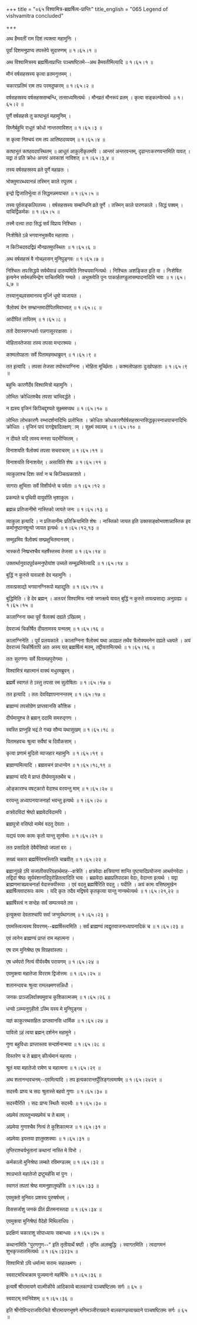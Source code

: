 +++
title = "०६५ विश्वामित्र-ब्रह्मर्षित्व-प्राप्तिः"
title_english = "065 Legend of vishvamitra concluded"

+++


अथ हैमवतीं राम दिशं त्यक्त्वा महामुनिः ।  

पूर्वां दिशमनुप्राप्य तपस्तेपे सुदारुणम्  ॥  १।६५।१  ॥   

अथ विश्वामित्रस्य ब्रह्मर्षित्वप्राप्तिः पञ्चषष्टितमे--अथ हैमवतीमित्यादि
 ॥  १।६५।१  ॥   

  

मौनं वर्षसहस्रस्य कृत्वा व्रतमनुत्तमम् ।  

चकाराप्रतिमं राम तपः परमदुष्करम्  ॥  १।६५।२  ॥   

वर्षसहस्रस्य वर्षसहस्रसम्बन्धि, तत्साध्यमित्यर्थः । मौनव्रतं मौनरूपं
व्रतम् । कृत्वा सङ्कल्प्येत्यर्थः  ॥  १।६५।२  ॥   

  

पूर्णे वर्षसहस्रे तु काष्ठभूतं महामुनिम् ।  

विघ्नैर्बहुभि राधूतं क्रोधो नान्तरमाविशत्  ॥  १।६५।३  ॥   

स कृत्वा निश्चयं राम तप आतिष्ठदव्ययम्  ॥  १।६५।४  ॥   

काष्ठभूतं काष्ठवदवस्थितम्  ॥  आधूतं आकुलीकृतमपि । आन्तरं अन्तरवन्तम्,
दृढान्तःकरणवन्तमिति यावत् । यद्वा तं प्रति क्रोधः अन्तरं अवकाशं नाविशत्
 ॥  १।६५।३,४  ॥   

  

तस्य वर्षसहस्रस्य व्रते पूर्णे महाव्रतः ।  

भोक्तुमारब्धवानन्नं तस्मिन् काले रघूत्तम ।  

इन्द्रो द्विजातिर्भूत्वा तं सिद्धमन्नमयाचत  ॥  १।६५।५  ॥   

तस्य पूर्वसङ्कल्पितस्य । वर्षसहस्रस्य सम्बन्धिनि व्रते पूर्णे । तस्मिन्
काले पारणकाले । सिद्धं पक्वम् । याचिर्द्विकर्मकः  ॥  १।६५।५  ॥   

  

तस्मै दत्त्वा तदा सिद्धं सर्वं विप्राय निश्चितः ।  

निःशेषिते ऽन्ने भगवानभुक्त्वैव महातपाः ।  

न किञ्चिदवदद्विप्रं मौनव्रतमुपस्थितः  ॥  १।६५।६  ॥   

अथ वर्षसहस्रं वै नोच्छ्वसन् मुनिपुङ्गवः  ॥  १।६५।७  ॥   

निश्चितः तपःसिद्धये सर्वथैवान्नं दातव्यमिति निश्चयवानित्यर्थः । निश्चितः
अशङ्कित इति वा । निःशेषित इत्यनेन सर्वमन्नमिन्द्रेण याचितमिति गम्यते ।
अभुक्त्वेति पुनः पाकार्हतण्डुलासम्पादनादिति भावः  ॥  १।६५।६,७  ॥   

  

तस्यानुच्छ्वसमानस्य मूर्ध्नि धूमो व्यजायत ।  

त्रैलोक्यं येन सम्भ्रान्तमादीपितमिवाभवत्  ॥  १।६५।८  ॥   

आदीपितं तापितम्  ॥  १।६५।८  ॥   

  

ततो देवास्सगन्धर्वाः पन्नगासुरराक्षसाः ।  

मोहितास्तेजसा तस्य तपसा मन्दरश्मयः ।  

कश्मलोपहताः सर्वे पितामहमथाब्रुवन्  ॥  १।६५।९  ॥   

तत इत्यादि । तपसा तेजसा तपोरूपाग्निना । मोहिता मूर्च्छिताः । कश्मलोपहताः
दुःखोपहताः  ॥  १।६५।९  ॥   

  

बहुभिः कारणैर्देव विश्वामित्रो महामुनिः ।  

लोभितः क्रोधितश्चैव तपसा चाभिवर्द्धते ।  

न ह्यस्य वृजिनं किञ्चिद्दृश्यते सूक्ष्ममप्यथ  ॥  १।६५।१०  ॥   

लोभितः लोभकारणैः रम्भादर्शनादिभिः प्रलोभितः । क्रोधितः
क्रोधकारणैर्वर्षसहस्रान्तसिद्धकृत्स्नान्नयाचनादिभिः क्रोधितः । वृजिनं
पापं रागद्वेषादिलक्षण्ाम् । सूक्ष्मं स्वल्पम्  ॥  १।६५।१०  ॥   

  

न दीयते यदि त्वस्य मनसा यदभीप्सितम् ।  

विनाशयति त्रैलोक्यं तपसा सचराचरम्  ॥  १।६५।११  ॥   

विनाशयति विनाशयेत् । असाविति शेषः  ॥  १।६५।११  ॥   

  

व्याकुलाश्च दिशः सर्वा न च किञ्चित्प्रकाशते ।  

सागराः क्षुभिताः सर्वे विशीर्यन्ते च पर्वताः  ॥  १।६५।१२  ॥   

प्रकम्पते च पृथिवी वायुर्वाति भृशाकुलः ।  

ब्रह्मन्न प्रतिजानीमो नास्तिको जायते जनः  ॥  १।६५।१३  ॥   

व्याकुला इत्यादि । न प्रतिजानीमः प्रतिक्रियामिति शेषः । नास्तिको जायत
इति उक्तसङ्क्षोभवशान्नास्तिक इव कर्मानुष्ठानशून्यो जायत इत्यर्थः  ॥ 
१।६५।१२,१३  ॥   

  

सम्मूढमिव त्रैलोक्यं सम्प्रक्षुभितमानसम् ।  

भास्करो निष्प्रभश्चैव महर्षेस्तस्य तेजसा  ॥  १।६५।१४  ॥   

उक्तार्थानुवादपूर्वकमनुष्ठेयांश उच्यते सम्मूढमिवेत्यादि  ॥  १।६५।१४  ॥   

  

बुद्धिं न कुरुते यावन्नाशे देव महामुनिः ।  

तावत्प्रसाद्यो भगवानग्निरूपो महाद्युतिः  ॥  १।६५।१५  ॥   

बुद्धिमिति । हे देव ब्रह्मन् । अतःपरं विश्वामित्रः नाशे जगत्क्षये यावत्
बुद्धिं न कुरुते तावत्प्रसाद्यः अनुग्राह्यः  ॥  १।६५।१५  ॥   

  

कालाग्निना यथा पूर्वं त्रैलाक्यं दह्यते ऽखिलम् ।  

देवराज्यं चिकीर्षेत दीयतामस्य यन्मतम्  ॥  १।६५।१६  ॥   

कालाग्निनेति । पूर्वं प्रलयकाले । कालाग्निना त्रैलोक्यं यथा अदह्यत तथैव
त्रैलोक्यमनेन दह्यते धक्ष्यते । अयं देवराज्यं चिकीर्षेतापि अतः अस्य यत्
ब्रह्मर्षित्वं मतम्, तद्दीयतामित्यर्थः  ॥  १।६५।१६  ॥   

  

ततः सुरगणाः सर्वे पितामहपुरोगमाः ।  

विश्वामित्रं महात्मानं वाक्यं मधुरमब्रुवन् ।  

ब्रह्मर्षे स्वागतं ते ऽस्तु तपसा स्म सुतोषिताः  ॥  १।६५।१७  ॥   

तत इत्यादि । ततः देवविज्ञापनानन्तरम्  ॥  १।६५।१७  ॥   

  

ब्राह्मण्यं तपसोग्रेण प्राप्तवानसि कौशिक ।  

दीर्घमायुश्च ते ब्रह्मन् ददामि समरुद्गणः ।  

स्वस्ति प्राप्नुहि भद्रं ते गच्छ सौम्य यथासुखम्  ॥  १।६५।१८  ॥   

पितामहवचः श्रुत्वा सर्वेषां च दिवौकसाम् ।  

कृत्वा प्रणामं मुदितो व्याजहार महामुनिः  ॥  १।६५।१९  ॥   

ब्राह्मण्यमित्यादि । ब्रह्मवचनं प्राधान्येन  ॥  १।६५।१८,१९  ॥   

  

ब्राह्मण्यं यदि मे प्राप्तं दीर्घमायुस्तथैव च ।  

ओङ्कारश्च वषट्कारो वेदाश्च वरयन्तु माम्  ॥  १।६५।२०  ॥   

वरयन्तु अध्यापनयाजनार्हा भवन्तु इत्यर्थः  ॥  १।६५।२०  ॥   

  

क्षत्रवेदविदां श्रेष्ठो ब्रह्मवेदविदामपि ।  

ब्रह्मपुत्रो वसिष्ठो मामेवं वदतु देवताः ।  

यद्ययं परमः कामः कृतो यान्तु सुरर्षभाः  ॥  १।६५।२१  ॥   

ततः प्रसादितो देवैर्वसिष्ठो जपतां वरः ।  

सख्यं चकार ब्रह्मर्षिरेवमस्त्विति चाब्रवीत्  ॥  १।६५।२२  ॥   

ब्रह्मानुग्रहे ऽपि सजातीयपरिग्रहार्थमाह--क्षत्रेति । क्षत्रवेदाः
क्षत्रियाणां शान्ति पुष्ट्यादिप्रयोजना आथर्वणवेदाः । तद्विदां श्रेष्ठः
सूर्यवंशानादिपुरोहितत्वादिति भावः । ब्रह्मवेदाः ब्रह्मप्रतिपादका वेदाः,
वेदान्ता इत्यर्थः । यद्वा ब्राह्मणमात्रप्रवचनार्हा वेदास्त्रयीरूपाः ।
एवं वदतु ब्रह्मर्षिरिति वदतु । यदीति । अयं कामः वसिष्ठमुखेन
ब्रह्मर्षित्ववादरूपः कामः । यदि कृतः तदैव मद्विषये कृतकृत्या यान्तु
नान्यथेत्यर्थः  ॥  १।६५।२१,२२  ॥   

  

ब्रह्मर्षिस्त्वं न सन्देहः सर्वं सम्पत्स्यते तव ।  

इत्युक्त्वा देवताश्चापि सर्वा जग्मुर्यथागतम्  ॥  १।६५।२३  ॥   

एवमस्त्वित्यस्य विवरणम्--ब्रह्मर्षिस्त्वमिति । सर्वं ब्राह्मण्यं
त्वद्वृतयाजनाध्यापनादिकं च  ॥  १।६५।२३  ॥   

  

एवं त्वनेन ब्राह्मण्यं प्राप्तं राम महात्मना ।  

एष राम मुनिश्रेष्ठ एष विग्रहवांस्तपः ।  

एष धर्मपरो नित्यं वीर्यस्यैष परायणम्  ॥  १।६५।२४  ॥   

एवमुक्त्वा महातेजा विरराम द्विजोत्तमः  ॥  १।६५।२५  ॥   

शतानन्दवचः श्रुत्वा रामलक्ष्मणसन्निधौ ।  

जनकः प्राञ्जलिर्वाक्यमुवाच कुशिकात्मजम्  ॥  १।६५।२६  ॥   

धन्यो ऽस्म्यनुगृहीतो ऽस्मि यस्य मे मुनिपुङ्गव ।  

यज्ञं काकुत्स्थसहितः प्राप्तवानसि धार्मिक  ॥  १।६५।२७  ॥   

पावितो ऽहं त्वया ब्रह्मन् दर्शनेन महामुने ।  

गुणा बहुविधाः प्राप्तास्तव सन्दर्शनान्मया  ॥  १।६५।२८  ॥   

विस्तरेण च ते ब्रह्मन् कीर्त्यमानं महत्तपः ।  

श्रुतं मया महातेजो रामेण च महात्मना  ॥  १।६५।२९  ॥   

अथ शतानन्दवचनम्--एवमित्यादि । तप इत्यकारान्तपुँलिङ्गत्वमार्षम्  ॥ 
१।६५।२४२९  ॥   

  

सदस्यैः प्राप्य च सदः श्रुतास्ते बहवो गुणाः  ॥  १।६५।३०  ॥   

सदस्यैरिति । सदः प्राप्य स्थितैः सदस्यैः  ॥  १।६५।३०  ॥   

  

अप्रमेयं तपस्तुभ्यमप्रमेयं च ते बलम् ।  

अप्रमेया गुणाश्चैव नित्यं ते कुशिकात्मज  ॥  १।६५।३१  ॥   

अप्रमेयाः इयत्तया ज्ञातुमशक्याः  ॥  १।६५।३१  ॥   

  

तृप्तिराश्चर्यभूतानां कथानां नास्ति मे विभो ।  

कर्मकालो मुनिश्रेष्ठ लम्बते रविमण्डलम्  ॥  १।६५।३२  ॥   

श्वःप्रभाते महातेजो द्रष्टुमर्हसि मां पुनः ।  

स्वागतं तपतां श्रेष्ठ मामनुज्ञातुमर्हसि  ॥  १।६५।३३  ॥   

एवमुक्तो मुनिवरः प्रशस्य पुरुषर्षभम् ।  

विससर्जाशु जनकं प्रीतं प्रीतमनास्तदा  ॥  १।६५।३४  ॥   

एवमुक्त्वा मुनिश्रेष्ठं वैदेहो मिथिलाधिपः ।  

प्रदक्षिणं चकाराशु सोपाध्यायः सबान्धवः  ॥  १।६५।३५  ॥   

कथानामिति "पुरणगुण--" इति तृतीयार्थे षष्ठी । तृप्तिः अलम्बुद्धिः ।
स्वागतमिति । त्वदागमनं शुभकृज्जातमित्यर्थः  ॥  १।६५।३२३५  ॥   

  

विश्वामित्रो ऽपि धर्मात्मा सरामः सहलक्ष्मणः ।  

स्ववाटमभिचक्राम पूज्यमानो महर्षिभिः  ॥  १।६५।३६  ॥   

इत्यार्षे श्रीरामायणे वाल्मीकीये आदिकाव्ये बालकाण्डे पञ्चषष्टितमः सर्गः
 ॥  ६५  ॥   

स्ववाटम् स्वनिवेशम्  ॥  १।६५।३६  ॥   

इति श्रीगोविन्दराजविरचिते श्रीरामायणभूषणे मणिमञ्जीराख्याने
बालकाण्डव्याख्याने पञ्चषष्टितमः सर्गः  ॥  ६५  ॥   

  


